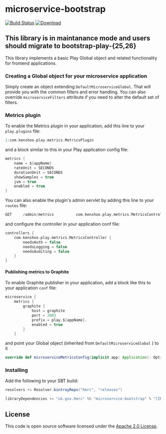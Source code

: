 microservice-bootstrap
======================

[![Build Status](https://travis-ci.org/hmrc/microservice-bootstrap.svg)](https://travis-ci.org/hmrc/microservice-bootstrap) [ ![Download](https://api.bintray.com/packages/hmrc/releases/microservice-bootstrap/images/download.svg) ](https://bintray.com/hmrc/releases/microservice-bootstrap/_latestVersion)

## This library is in maintanance mode and users should migrate to bootstrap-play-{25,26}

This library implements a basic Play Global object and related functionality for frontend applications.

### Creating a Global object for your microservice application

Simply create an object extending `DefaultMicroserviceGlobal`. That will provide you with the common filters and error handling.
You can also override `microserviceFilters` attribute if you need to alter the default set of filters.

### Metrics plugin

To enable the Metrics plugin in your application, add this line to your `play.plugins` file:

```scala
1:com.kenshoo.play.metrics.MetricsPlugin
```

and a block similar to this in your Play application config file:

```scala
metrics {
    name = ${appName}
    rateUnit = SECONDS
    durationUnit = SECONDS
    showSamples = true
    jvm = true
    enabled = true
}
```

You can also enable the plugin's admin servlet by adding this line to your `routes` file:

```scala
GET     /admin/metrics          com.kenshoo.play.metrics.MetricsController.metrics
```

and configure the controller in your application conf file:

```scala
controllers {
    com.kenshoo.play.metrics.MetricsController {
        needsAuth = false
        needsLogging = false
        needsAuditing = false
    }
}
```

#### Publishing metrics to Graphite

To enable Graphite publisher in your application, add a block like this to your application `conf` file:

```scala
microservice {
    metrics {
        graphite {
            host = graphite
            port = 2003
            prefix = play.${appName}.
            enabled = true
        }
    }
```

and point your Global object (inherited from `DefaultMicroserviceGlobal` ) to it

```scala
override def microserviceMetricsConfig(implicit app: Application): Option[Configuration] = app.configuration.getConfig("microservice.metrics")
```

### Installing

Add the following to your SBT build:
```scala
resolvers += Resolver.bintrayRepo("hmrc", "releases")

libraryDependencies += "uk.gov.hmrc" %% "microservice-bootstrap" % "[INSERT-VERSION]"
```

## License ##

This code is open source software licensed under the [Apache 2.0 License]("http://www.apache.org/licenses/LICENSE-2.0.html").
